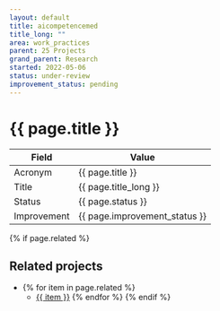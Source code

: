 ```yaml
---
layout: default
title: aicompetencemed
title_long: ""
area: work_practices
parent: 25 Projects
grand_parent: Research
started: 2022-05-06
status: under-review
improvement_status: pending
---
```


# {{ page.title }}

Field               | Value
------------------- | ----------------------------------
Acronym             | {{ page.title }}
Title               | {{ page.title_long }}
Status              | {{ page.status }}
Improvement         | {{ page.improvement_status }}

{% if page.related %}
## Related projects 

- {% for item in page.related %}
  - <a href="{{ item }}">{{ item }}</a>
{% endfor %}
{% endif %}
